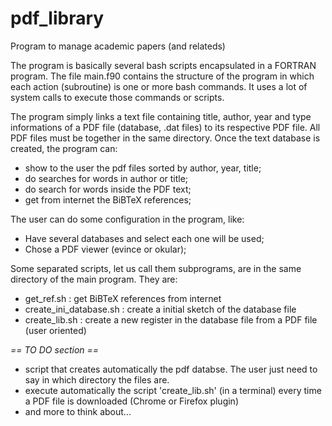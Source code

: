 # pdf_library
Program to manage academic papers (and relateds) 

The program is basically several bash scripts encapsulated in a FORTRAN program. 
The file main.f90 contains the structure of the program in which each action (subroutine) is one or more bash commands. It uses a lot of system calls to execute those commands or scripts.

The program simply links a text file containing title, author, year and type informations of a PDF file (database, .dat files) to its respective PDF file.
All PDF files must be together in the same directory.
Once the text database is created, the program can:
* show to the user the pdf files sorted by author, year, title;
* do searches for words in author or title;
* do search for words inside the PDF text;
* get from internet the BiBTeX references;

The user can do some configuration in the program, like:
* Have several databases and select each one will be used;
* Chose a PDF viewer (evince or okular);

Some separated scripts, let us call them subprograms, are in the same directory of the main program. They are:
* get_ref.sh				: get BiBTeX references from internet 
* create_ini_database.sh	: create a initial sketch of the database file 
* create_lib.sh				: create a new register in the database file from a PDF file (user oriented)

*== TO DO section ==*
- script that creates automatically the pdf databse. The user just need to say in which directory the files are.
- execute automatically the script 'create_lib.sh' (in a terminal) every time a PDF file is downloaded (Chrome or Firefox plugin)
- and more to think about...
